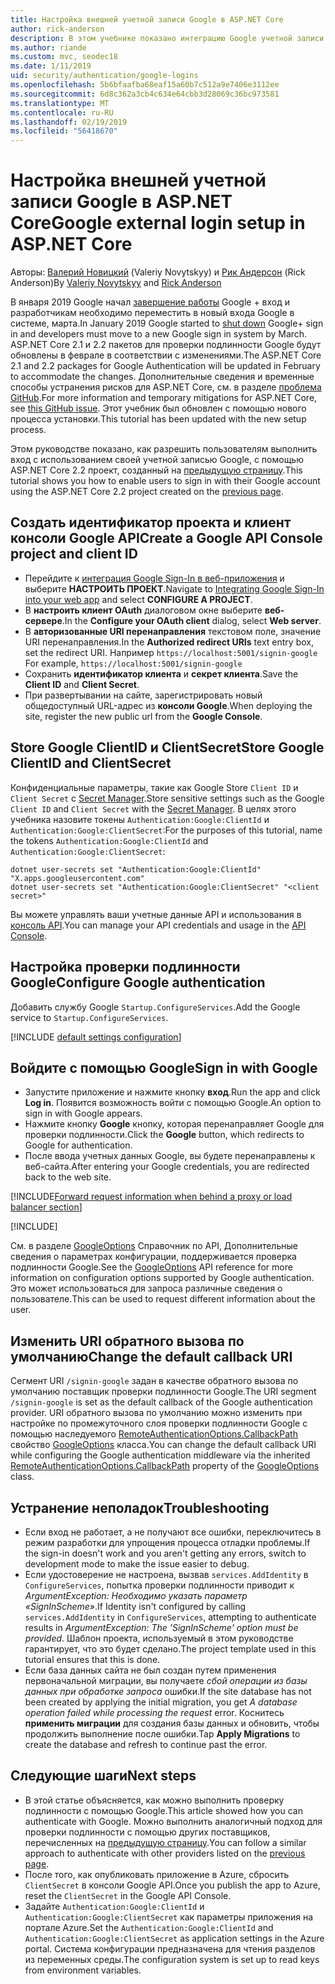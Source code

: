 ```yaml
---
title: Настройка внешней учетной записи Google в ASP.NET Core
author: rick-anderson
description: В этом учебнике показано интеграцию Google учетной записи пользователя и проверки подлинности в существующее приложение ASP.NET Core.
ms.author: riande
ms.custom: mvc, seodec18
ms.date: 1/11/2019
uid: security/authentication/google-logins
ms.openlocfilehash: 5b6bfaafba68eaf15a60b7c512a9e7406e3112ee
ms.sourcegitcommit: 6d8c362a3cb4c634e64cbb3d28069c36bc973581
ms.translationtype: MT
ms.contentlocale: ru-RU
ms.lasthandoff: 02/19/2019
ms.locfileid: "56418670"
---
```

# <a name="google-external-login-setup-in-aspnet-core"></a><span data-ttu-id="d50be-103">Настройка внешней учетной записи Google в ASP.NET Core</span><span class="sxs-lookup"><span data-stu-id="d50be-103">Google external login setup in ASP.NET Core</span></span>

<span data-ttu-id="d50be-104">Авторы: [Валерий Новицкий](https://github.com/01binary) (Valeriy Novytskyy) и [Рик Андерсон](https://twitter.com/RickAndMSFT) (Rick Anderson)</span><span class="sxs-lookup"><span data-stu-id="d50be-104">By [Valeriy Novytskyy](https://github.com/01binary) and [Rick Anderson](https://twitter.com/RickAndMSFT)</span></span>

<span data-ttu-id="d50be-105">В января 2019 Google начал [завершение работы](https://developers.google.com/+/api-shutdown) Google + вход и разработчикам необходимо переместить в новый входа Google в системе, марта.</span><span class="sxs-lookup"><span data-stu-id="d50be-105">In January 2019 Google started to [shut down](https://developers.google.com/+/api-shutdown) Google+ sign in and developers must move to a new Google sign in system by March.</span></span> <span data-ttu-id="d50be-106">ASP.NET Core 2.1 и 2.2 пакетов для проверки подлинности Google будут обновлены в феврале в соответствии с изменениями.</span><span class="sxs-lookup"><span data-stu-id="d50be-106">The ASP.NET Core 2.1 and 2.2 packages for Google Authentication will be updated in February to accommodate the changes.</span></span> <span data-ttu-id="d50be-107">Дополнительные сведения и временные способы устранения рисков для ASP.NET Core, см. в разделе [проблема GitHub](https://github.com/aspnet/AspNetCore/issues/6486).</span><span class="sxs-lookup"><span data-stu-id="d50be-107">For more information and temporary mitigations for ASP.NET Core, see [this GitHub issue](https://github.com/aspnet/AspNetCore/issues/6486).</span></span> <span data-ttu-id="d50be-108">Этот учебник был обновлен с помощью нового процесса установки.</span><span class="sxs-lookup"><span data-stu-id="d50be-108">This tutorial has been updated with the new setup process.</span></span>

<span data-ttu-id="d50be-109">Этом руководстве показано, как разрешить пользователям выполнить вход с использованием своей учетной записью Google, с помощью ASP.NET Core 2.2 проект, созданный на [предыдущую страницу](xref:security/authentication/social/index).</span><span class="sxs-lookup"><span data-stu-id="d50be-109">This tutorial shows you how to enable users to sign in with their Google account using the ASP.NET Core 2.2 project created on the [previous page](xref:security/authentication/social/index).</span></span>

## <a name="create-a-google-api-console-project-and-client-id"></a><span data-ttu-id="d50be-110">Создать идентификатор проекта и клиент консоли Google API</span><span class="sxs-lookup"><span data-stu-id="d50be-110">Create a Google API Console project and client ID</span></span>

* <span data-ttu-id="d50be-111">Перейдите к [интеграция Google Sign-In в веб-приложения](https://developers.google.com/identity/sign-in/web/devconsole-project) и выберите **НАСТРОИТЬ ПРОЕКТ**.</span><span class="sxs-lookup"><span data-stu-id="d50be-111">Navigate to [Integrating Google Sign-In into your web app](https://developers.google.com/identity/sign-in/web/devconsole-project) and select **CONFIGURE A PROJECT**.</span></span>
* <span data-ttu-id="d50be-112">В **настроить клиент OAuth** диалоговом окне выберите **веб-сервере**.</span><span class="sxs-lookup"><span data-stu-id="d50be-112">In the **Configure your OAuth client** dialog, select **Web server**.</span></span>
* <span data-ttu-id="d50be-113">В **авторизованные URI перенаправления** текстовом поле, значение URI перенаправления.</span><span class="sxs-lookup"><span data-stu-id="d50be-113">In the **Authorized redirect URIs** text entry box, set the redirect URI.</span></span> <span data-ttu-id="d50be-114">Например `https://localhost:5001/signin-google` </span><span class="sxs-lookup"><span data-stu-id="d50be-114">For example, `https://localhost:5001/signin-google`</span></span>
* <span data-ttu-id="d50be-115">Сохранить **идентификатор клиента** и **секрет клиента**.</span><span class="sxs-lookup"><span data-stu-id="d50be-115">Save the **Client ID** and **Client Secret**.</span></span>
* <span data-ttu-id="d50be-116">При развертывании на сайте, зарегистрировать новый общедоступный URL-адрес из **консоли Google**.</span><span class="sxs-lookup"><span data-stu-id="d50be-116">When deploying the site, register the new public url from the **Google Console**.</span></span>

## <a name="store-google-clientid-and-clientsecret"></a><span data-ttu-id="d50be-117">Store Google ClientID и ClientSecret</span><span class="sxs-lookup"><span data-stu-id="d50be-117">Store Google ClientID and ClientSecret</span></span>

<span data-ttu-id="d50be-118">Конфиденциальные параметры, такие как Google Store `Client ID` и `Client Secret` с [Secret Manager](xref:security/app-secrets).</span><span class="sxs-lookup"><span data-stu-id="d50be-118">Store sensitive settings such as the Google `Client ID` and `Client Secret` with the [Secret Manager](xref:security/app-secrets).</span></span> <span data-ttu-id="d50be-119">В целях этого учебника назовите токены `Authentication:Google:ClientId` и `Authentication:Google:ClientSecret`:</span><span class="sxs-lookup"><span data-stu-id="d50be-119">For the purposes of this tutorial, name the tokens `Authentication:Google:ClientId` and `Authentication:Google:ClientSecret`:</span></span>

```console
dotnet user-secrets set "Authentication:Google:ClientId" "X.apps.googleusercontent.com"
dotnet user-secrets set "Authentication:Google:ClientSecret" "<client secret>"
```

<span data-ttu-id="d50be-120">Вы можете управлять ваши учетные данные API и использования в [консоль API](https://console.developers.google.com/apis/dashboard).</span><span class="sxs-lookup"><span data-stu-id="d50be-120">You can manage your API credentials and usage in the [API Console](https://console.developers.google.com/apis/dashboard).</span></span>

## <a name="configure-google-authentication"></a><span data-ttu-id="d50be-121">Настройка проверки подлинности Google</span><span class="sxs-lookup"><span data-stu-id="d50be-121">Configure Google authentication</span></span>

<span data-ttu-id="d50be-122">Добавить службу Google `Startup.ConfigureServices`.</span><span class="sxs-lookup"><span data-stu-id="d50be-122">Add the Google service to `Startup.ConfigureServices`.</span></span>

[!INCLUDE [default settings configuration](includes/default-settings2-2.md)]

## <a name="sign-in-with-google"></a><span data-ttu-id="d50be-123">Войдите с помощью Google</span><span class="sxs-lookup"><span data-stu-id="d50be-123">Sign in with Google</span></span>

* <span data-ttu-id="d50be-124">Запустите приложение и нажмите кнопку **вход**.</span><span class="sxs-lookup"><span data-stu-id="d50be-124">Run the app and click **Log in**.</span></span> <span data-ttu-id="d50be-125">Появится возможность войти с помощью Google.</span><span class="sxs-lookup"><span data-stu-id="d50be-125">An option to sign in with Google appears.</span></span>
* <span data-ttu-id="d50be-126">Нажмите кнопку **Google** кнопку, которая перенаправляет Google для проверки подлинности.</span><span class="sxs-lookup"><span data-stu-id="d50be-126">Click the **Google** button, which redirects to Google for authentication.</span></span>
* <span data-ttu-id="d50be-127">После ввода учетных данных Google, вы будете перенаправлены к веб-сайта.</span><span class="sxs-lookup"><span data-stu-id="d50be-127">After entering your Google credentials, you are redirected back to the web site.</span></span>

[!INCLUDE[Forward request information when behind a proxy or load balancer section](includes/forwarded-headers-middleware.md)]

[!INCLUDE[](includes/chain-auth-providers.md)]

<span data-ttu-id="d50be-128">См. в разделе [GoogleOptions](/dotnet/api/microsoft.aspnetcore.authentication.google.googleoptions) Справочник по API, Дополнительные сведения о параметрах конфигурации, поддерживается проверка подлинности Google.</span><span class="sxs-lookup"><span data-stu-id="d50be-128">See the [GoogleOptions](/dotnet/api/microsoft.aspnetcore.authentication.google.googleoptions) API reference for more information on configuration options supported by Google authentication.</span></span> <span data-ttu-id="d50be-129">Это может использоваться для запроса различные сведения о пользователе.</span><span class="sxs-lookup"><span data-stu-id="d50be-129">This can be used to request different information about the user.</span></span>

## <a name="change-the-default-callback-uri"></a><span data-ttu-id="d50be-130">Изменить URI обратного вызова по умолчанию</span><span class="sxs-lookup"><span data-stu-id="d50be-130">Change the default callback URI</span></span>

<span data-ttu-id="d50be-131">Сегмент URI `/signin-google` задан в качестве обратного вызова по умолчанию поставщик проверки подлинности Google.</span><span class="sxs-lookup"><span data-stu-id="d50be-131">The URI segment `/signin-google` is set as the default callback of the Google authentication provider.</span></span> <span data-ttu-id="d50be-132">URI обратного вызова по умолчанию можно изменить при настройке по промежуточного слоя проверки подлинности Google с помощью наследуемого [RemoteAuthenticationOptions.CallbackPath](/dotnet/api/microsoft.aspnetcore.authentication.remoteauthenticationoptions.callbackpath) свойство [GoogleOptions](/dotnet/api/microsoft.aspnetcore.authentication.google.googleoptions) класса.</span><span class="sxs-lookup"><span data-stu-id="d50be-132">You can change the default callback URI while configuring the Google authentication middleware via the inherited [RemoteAuthenticationOptions.CallbackPath](/dotnet/api/microsoft.aspnetcore.authentication.remoteauthenticationoptions.callbackpath) property of the [GoogleOptions](/dotnet/api/microsoft.aspnetcore.authentication.google.googleoptions) class.</span></span>

## <a name="troubleshooting"></a><span data-ttu-id="d50be-133">Устранение неполадок</span><span class="sxs-lookup"><span data-stu-id="d50be-133">Troubleshooting</span></span>

* <span data-ttu-id="d50be-134">Если вход не работает, а не получают все ошибки, переключитесь в режим разработки для упрощения процесса отладки проблемы.</span><span class="sxs-lookup"><span data-stu-id="d50be-134">If the sign-in doesn't work and you aren't getting any errors, switch to development mode to make the issue easier to debug.</span></span>
* <span data-ttu-id="d50be-135">Если удостоверение не настроена, вызвав `services.AddIdentity` в `ConfigureServices`, попытка проверки подлинности приводит к *ArgumentException: Необходимо указать параметр «SignInScheme»*.</span><span class="sxs-lookup"><span data-stu-id="d50be-135">If Identity isn't configured by calling `services.AddIdentity` in `ConfigureServices`, attempting to authenticate results in *ArgumentException: The 'SignInScheme' option must be provided*.</span></span> <span data-ttu-id="d50be-136">Шаблон проекта, используемый в этом руководстве гарантирует, что это будет сделано.</span><span class="sxs-lookup"><span data-stu-id="d50be-136">The project template used in this tutorial ensures that this is done.</span></span>
* <span data-ttu-id="d50be-137">Если база данных сайта не был создан путем применения первоначальной миграции, вы получаете *сбой операции из базы данных при обработке запроса* ошибки.</span><span class="sxs-lookup"><span data-stu-id="d50be-137">If the site database has not been created by applying the initial migration, you get *A database operation failed while processing the request* error.</span></span> <span data-ttu-id="d50be-138">Коснитесь **применить миграции** для создания базы данных и обновить, чтобы продолжить выполнение после ошибки.</span><span class="sxs-lookup"><span data-stu-id="d50be-138">Tap **Apply Migrations** to create the database and refresh to continue past the error.</span></span>

## <a name="next-steps"></a><span data-ttu-id="d50be-139">Следующие шаги</span><span class="sxs-lookup"><span data-stu-id="d50be-139">Next steps</span></span>

* <span data-ttu-id="d50be-140">В этой статье объясняется, как можно выполнить проверку подлинности с помощью Google.</span><span class="sxs-lookup"><span data-stu-id="d50be-140">This article showed how you can authenticate with Google.</span></span> <span data-ttu-id="d50be-141">Можно выполнить аналогичный подход для проверки подлинности с помощью других поставщиков, перечисленных на [предыдущую страницу](xref:security/authentication/social/index).</span><span class="sxs-lookup"><span data-stu-id="d50be-141">You can follow a similar approach to authenticate with other providers listed on the [previous page](xref:security/authentication/social/index).</span></span>
* <span data-ttu-id="d50be-142">После того, как опубликовать приложение в Azure, сбросить `ClientSecret` в консоли Google API.</span><span class="sxs-lookup"><span data-stu-id="d50be-142">Once you publish the app to Azure, reset the `ClientSecret` in the Google API Console.</span></span>
* <span data-ttu-id="d50be-143">Задайте `Authentication:Google:ClientId` и `Authentication:Google:ClientSecret` как параметры приложения на портале Azure.</span><span class="sxs-lookup"><span data-stu-id="d50be-143">Set the `Authentication:Google:ClientId` and `Authentication:Google:ClientSecret` as application settings in the Azure portal.</span></span> <span data-ttu-id="d50be-144">Система конфигурации предназначена для чтения разделов из переменных среды.</span><span class="sxs-lookup"><span data-stu-id="d50be-144">The configuration system is set up to read keys from environment variables.</span></span>
